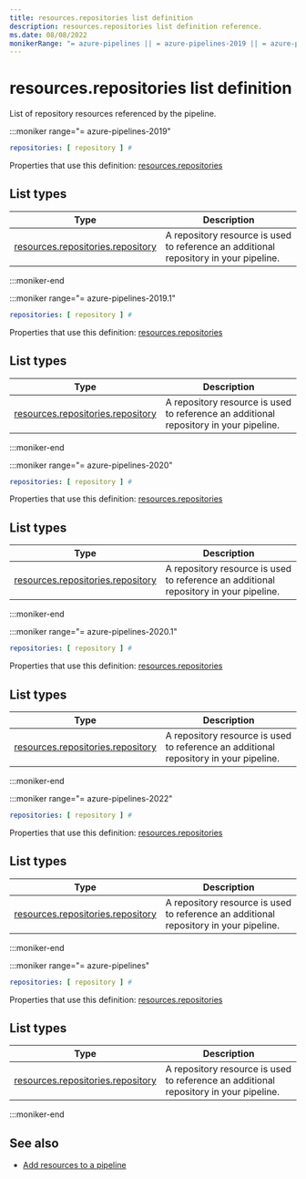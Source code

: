 ```yaml
---
title: resources.repositories list definition
description: resources.repositories list definition reference.
ms.date: 08/08/2022
monikerRange: "= azure-pipelines || = azure-pipelines-2019 || = azure-pipelines-2019.1 || = azure-pipelines-2020 || = azure-pipelines-2020.1 || = azure-pipelines-2022"
---
```


# resources.repositories list definition


List of repository resources referenced by the pipeline.


:::moniker range="= azure-pipelines-2019"

<!-- :::api-definition signature="repositoryResources[repositoryResource]" version="azure-pipelines-2019"::: -->

```yaml
repositories: [ repository ] # 
```


Properties that use this definition: [resources.repositories](resources.md)

## List types

| Type     | Description |
|----------|-------------|
| [resources.repositories.repository](resources-repositories-repository.md) | A repository resource is used to reference an additional repository in your pipeline. |

<!-- :::api-definition-end::: -->

:::moniker-end

:::moniker range="= azure-pipelines-2019.1"

<!-- :::api-definition signature="repositoryResources[repositoryResource]" version="azure-pipelines-2019.1"::: -->

```yaml
repositories: [ repository ] # 
```


Properties that use this definition: [resources.repositories](resources.md)

## List types

| Type     | Description |
|----------|-------------|
| [resources.repositories.repository](resources-repositories-repository.md) | A repository resource is used to reference an additional repository in your pipeline. |

<!-- :::api-definition-end::: -->

:::moniker-end

:::moniker range="= azure-pipelines-2020"

<!-- :::api-definition signature="repositoryResources[repositoryResource]" version="azure-pipelines-2020"::: -->

```yaml
repositories: [ repository ] # 
```


Properties that use this definition: [resources.repositories](resources.md)

## List types

| Type     | Description |
|----------|-------------|
| [resources.repositories.repository](resources-repositories-repository.md) | A repository resource is used to reference an additional repository in your pipeline. |

<!-- :::api-definition-end::: -->

:::moniker-end

:::moniker range="= azure-pipelines-2020.1"

<!-- :::api-definition signature="repositoryResources[repositoryResource]" version="azure-pipelines-2020.1"::: -->

```yaml
repositories: [ repository ] # 
```


Properties that use this definition: [resources.repositories](resources.md)

## List types

| Type     | Description |
|----------|-------------|
| [resources.repositories.repository](resources-repositories-repository.md) | A repository resource is used to reference an additional repository in your pipeline. |

<!-- :::api-definition-end::: -->

:::moniker-end

:::moniker range="= azure-pipelines-2022"

<!-- :::api-definition signature="repositoryResources[repositoryResource]" version="azure-pipelines-2022"::: -->

```yaml
repositories: [ repository ] # 
```


Properties that use this definition: [resources.repositories](resources.md)

## List types

| Type     | Description |
|----------|-------------|
| [resources.repositories.repository](resources-repositories-repository.md) | A repository resource is used to reference an additional repository in your pipeline. |

<!-- :::api-definition-end::: -->

:::moniker-end

:::moniker range="= azure-pipelines"

<!-- :::api-definition signature="repositoryResources[repositoryResource]" version="azure-pipelines"::: -->

```yaml
repositories: [ repository ] # 
```


Properties that use this definition: [resources.repositories](resources.md)

## List types

| Type     | Description |
|----------|-------------|
| [resources.repositories.repository](resources-repositories-repository.md) | A repository resource is used to reference an additional repository in your pipeline. |

<!-- :::api-definition-end::: -->

:::moniker-end


<!-- Remarks -->


<!-- Examples -->


## See also

- [Add resources to a pipeline](/azure/devops/pipelines/process/resources)
